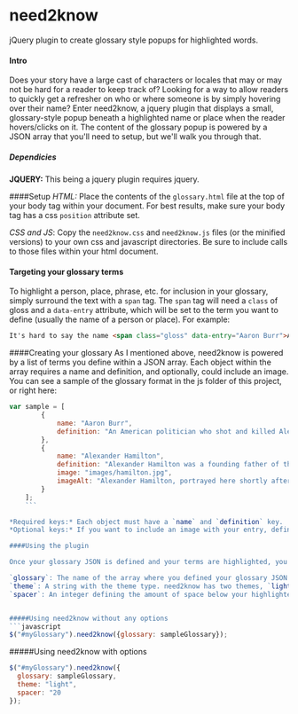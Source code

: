 # need2know
jQuery plugin to create glossary style popups for highlighted words.

#### Intro

Does your story have a large cast of characters or locales that may or may not be hard for a reader to keep track of? Looking for a way to allow readers to quickly get a refresher on who or where someone is by simply hovering over their name? Enter need2know, a jquery plugin that displays a small, glossary-style popup beneath a highlighted name or place when the reader hovers/clicks on it. The content of the glossary popup is powered by a JSON array that you'll need to setup, but we'll walk you through that.

##### Dependicies

**JQUERY:** This being a jquery plugin requires jquery.

####Setup
*HTML:* Place the contents of the `glossary.html` file at the top of your body tag within your document. For best results, make sure your body tag has a css `position` attribute set.

*CSS and JS*: Copy the `need2know.css` and `need2know.js` files (or the minified versions) to your own css and javascript directories. Be sure to include calls to those files within your html document.

#### Targeting your glossary terms
To highlight a person, place, phrase, etc. for inclusion in your glossary, simply surround the text with a `span` tag. The `span` tag will need a `class` of gloss and a `data-entry` attribute, which will be set to the term you want to define (usually the name of a person or place). For example:

```html
It's hard to say the name <span class="gloss" data-entry="Aaron Burr">Aaron Burr</span> when you have a mouth full of peanut butter.
```

####Creating your glossary
As I mentioned above, need2know is powered by a list of terms you define within a JSON array. Each object within the array requires a name and definition, and optionally, could include an image. You can see a sample of the glossary format in the js folder of this project, or right here:

```javascript
var sample = [
		{
			name: "Aaron Burr",
			definition: "An American politician who shot and killed Alexander Hamilton in a duel in 1804. He's also the subject of this fantastic <a href='https://www.youtube.com/watch?v=OLSsswr6z9Y' target ='_blank'>commercial.</a>"
		},
		{
			name: "Alexander Hamilton",
			definition: "Alexander Hamilton was a founding father of the United States and the first US Secretary of the Tresaury. He was also on the losing end of a duel with Aaron Burr ",
			image: "images/hamilton.jpg",
			imageAlt: "Alexander Hamilton, portrayed here shortly after teh American Revolution."
		}
	];
	```

*Required keys:* Each object must have a `name` and `definition` key.
*Optional keys:* If you want to include an image with your entry, define the image path as the value of the `image` key. The `imageAlt` key is optional, even with the use of the `image` key, but you really should supply alt text for your images.

####Using the plugin

Once your glossary JSON is defined and your terms are highlighted, you may invoke need2know by simply calling the need2know function on the id of the div of your glossary. The need2know has one required setting (`glossary`) and two optional settings (`theme` and `spacer`).

`glossary`: The name of the array where you defined your glossary JSON
`theme`: A string with the theme type. need2know has two themes, `light` and `dark`, and defaults to `dark`.
`spacer`: An integer defining the amount of space below your highlighted terms your want your glossary popup to appear. The default is 10px.


#####Using need2know without any options
```javascript
$("#myGlossary").need2know({glossary: sampleGlossary});
```

#####Using need2know with options
```javascript
$("#myGlossary").need2know({
  glossary: sampleGlossary,
  theme: "light",
  spacer: "20
});
```
